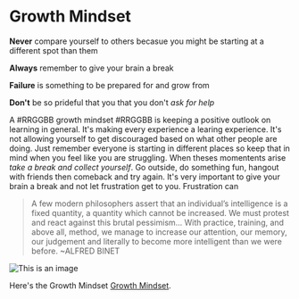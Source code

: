 # Growth Mindset
**Never** compare yourself to others becasue you might be starting at a different spot than them

**Always** remember to give your brain a break

**Failure** is something to be prepared for and grow from

**Don't** be so prideful that you that you don't *ask for help*

A #RRGGBB growth mindset #RRGGBB is keeping a positive outlook on learning in general.
It's making every experience a learing experience. It's not allowing yourself to get 
discouraged based on what other people are doing. Just remember everyone is starting in different 
places so keep that in mind when you feel like you are struggling. When theses momentents arise 
*take a break and collect yourself*. Go outside, do something fun, hangout with friends then comeback and try again.
It's very important to give your brain a break and not let frustration get to you.
Frustration can 
>A few modern philosophers assert that an individual’s intelligence is a fixed
quantity, a quantity which cannot be increased. We must protest and react
against this brutal pessimism... With practice, training, and above all,
method, we manage to increase our attention, our memory, our judgement
and literally to become more intelligent than we were before. ~ALFRED BINET

![This is an image](https://www.learningsciences.com/wp-content/uploads/2021/09/growth-mindset.jpg)


Here's the Growth Mindset [Growth Mindset](https://github.com/JaredPlummer5/github.io-readnotes1-/).
